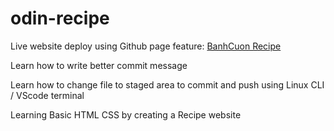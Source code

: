 # odin-recipe

Live website deploy using Github page feature: <a href='https://echo-tiennguyen.github.io/odin-recipe.github.io/'>BanhCuon Recipe</a>
<p>Learn how to write better commit message</p>
<p>Learn how to change file to staged area to commit and push using Linux CLI / VScode terminal</p>
<p>Learning Basic HTML CSS by creating a Recipe website</p>

